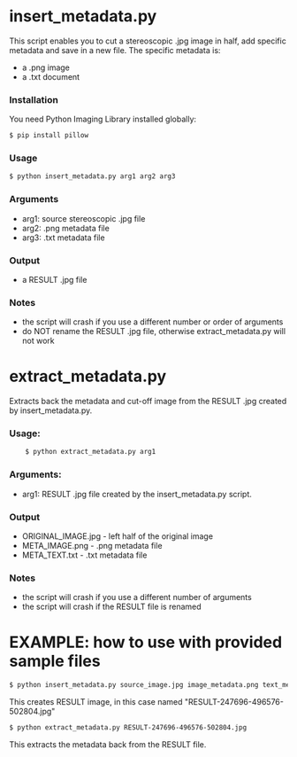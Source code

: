 # insert_metadata.py
This script enables you to cut a stereoscopic .jpg image in half, add specific metadata and save in a new file. The specific metadata is:
- a .png image
- a .txt document
 
### Installation

You need Python Imaging Library installed globally:
```sh
$ pip install pillow
```
### Usage
```sh
$ python insert_metadata.py arg1 arg2 arg3
```
### Arguments
- arg1: source stereoscopic .jpg file
- arg2: .png metadata file
- arg3: .txt metadata file

### Output
 - a RESULT .jpg file
 
### Notes
- the script will crash if you use a different number or order of arguments
- do NOT rename the RESULT .jpg file, otherwise extract_metadata.py will not work

# extract_metadata.py
Extracts back the metadata and cut-off image from the RESULT .jpg created by insert_metadata.py.
### Usage:
```sh
	$ python extract_metadata.py arg1
```
### Arguments:
- arg1: RESULT .jpg file created by the insert_metadata.py script.

### Output
- ORIGINAL_IMAGE.jpg - left half of the original image
- META_IMAGE.png - .png metadata file
- META_TEXT.txt - .txt metadata file

### Notes
- the script will crash if you use a different number of arguments
- the script will crash if the RESULT file is renamed


# EXAMPLE: how to use with provided sample files
```sh
$ python insert_metadata.py source_image.jpg image_metadata.png text_metadata.txt
```
This creates RESULT image, in this case named "RESULT-247696-496576-502804.jpg"
```sh
$ python extract_metadata.py RESULT-247696-496576-502804.jpg
```
This extracts the metadata back from the RESULT file.


